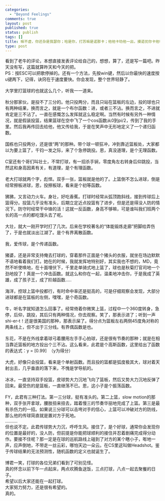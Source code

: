 ```yaml
--- 
categories: 
  - "Beyond Feelings"
comments: true
layout: post
published: true
status: publish
tags: []
title: 嘛不虚，你还杂是我瑟你；哈是你，打苏嘛是诺那卡；他他卡叻他一出，摸诺优你卡他喔。
type: post
---
```

<div id="msgcns!5F971C000415D85F!276" class="bvMsg">
<div>看到了老牛的评论，本想直接发表评论给自己的，想想，算了，还是写一篇吧。昨天没有写，这篇就算昨天和今天的把。<br>PS：按ESC可以把歌停掉的。还有一个方法，先按win键，然后以你最快的速度按u键两下，记得，诀窍在于速度要快。你会发现，整个世界轻静了。</div>
<div>
<br>大学里打篮球的也就这么几个，听我一一道来。</div>
<div>
<br>秋分那家伙，是投不了三分的。他只投两分，而且只站在篮板的左边，投的球也只有两种结果，换而言之，就是一个布尔函数：进，或者三不沾。换而言之，不进就肯定是三不沾了。一直在感慨怎么发挥就这么稳定啊。当然有时候有另外一种情况，就是假装投篮，结果篮球在空中飞了一个cos函数从0到pi/2，传到了我的手里。然后我再传回去给他，他又传给我，于是在笑声中无形地定义了一个递归函数。</div>
<div>
<br>国栋也只投两分，还是很“两”的那种。带个球一顿狂冲，冲到靠近篮板处，大家都以为要上篮了，千钧一发之际，来了个急停跳投。恩，真没道理，是个无理函数。</div>
<div>
<br>C室还有个哥们叫壮士，不常打球，有一招杀手锏，零度角左右转身后仰跳投，当然这和身高因素有关，有道理，是个有理函数。</div>
<div>
<br>老大打球就两个字，彪悍。双手一张，篮板就是他的了。上篮倒不怎么进球，倒是经常擦板进球，恩，投擦板球，看来是个初等函数。</div>
<div>
<br>狒狒，又言动力火车。身壮，好吃香蕉。打球时经常从弧顶跑斜线，接到传球后上篮得分。投篮几乎没有准头，后期立定近点投篮有了进步，但是还是得没人防的情况下。防守时经常干中锋的活！这就一反函数，身高不够嘛，可是谁叫我们班两个长的高一点的都吃馒头去了呢。</div>
<div>
<br>大壮，就大一刚开学时打了几次。后来在学校著名的“体能锻炼走廊”把脚给弄伤了，于是也就淡出江湖了。是个有界离散函数。</div>
<div>
<br>我，爱传球，是个传递函数。</div>
<div> </div>
<div>猪婆，还是非常支持俺去打球的，穿着那件正面是个猪头的衣服，就坐在场边默默不语地看着我们打。她在的时候，我就发挥地特别好，其实我也不想的，MD，竟然不听使唤地，在十面埋伏下，千里走单骑式地上篮了，球也是秋菊打官司地一个劲地投了！真是一个冲击函数。就这么和你在一起，温柔地冲击你，于是我成了英雄，成了孩子王，成了阶越函数.....</div>
<div>
<br>海洋，控球上篮中投都行，有时命中率还是挺高的，可是仔细观察会发现，大部分进球都是在篮板的左侧，嘿嘿，是个奇函数。</div>
<div>
<br>牛，听名字就知道怎么回事了。经常倚着你微笑上篮，过程中一个360度转身，急停，后仰，跳投，其后只有两种情况，你去观察。笑了，那表示进了；听到一声shi-er-t！还是很美国的那种，那表示屎了。得分点为篮板左右两侧45度角对称的两条线上，但不出于三分线。有界偶函数是也。</div>
<div>
<br>东花，不是在外线拿着球弓着腰用左手手心拍球，还是很有节奏的那种；就是在相当靠近篮板的地方投出个三不沾。这么看来，此君是个高斯函数，这里给出了函数的表达式：y = [0.99]  （y为得分）</div>
<div>
<br>大虎，好像只会投篮，看来是个单射函数。而且投的篮都是弧度极其大，球对着天射出去，几乎垂直的落下来，不愧是学导航的。</div>
<div>
<br>冰冰，一直坚持双手投篮，皮球势大力沉地飞向了篮板，然后又势大力沉地反弹了回来。最受伤的是篮板，一直继荡不已。恩，这小子是个振荡函数。</div>
<div>
<br>FY，此君有三种打法。第一三分球，挺有准头的。第二上篮，slow motion的那种，双手张开拿球，腰肢扭来扭去，踏着慢三的节奏华丽地完成了上篮。第三是最有杀伤力的一招。如果说三分球可以击垮对手的信心，上篮可以冲破对方的防线，那么他的传球简直就是置对方于死地。<br>..........<br>但也说不定。此君传球势大力沉，呼呼生风。接住了，是个好球，通常你会发现你的位置是最好的，没人防，但前提是你能把球顺利的接住并忍着剧痛完成得分动作。要接不住呢？那一定是在球的巡航路线上碰到了对方的某个瞎小子，嘭地一声，应声倒地，不带走一丝云彩，哪怕天边一朵云。在CS里这叫做Headshot。鉴于传球结果的无法预测性，随机函数的定义也就诞生了。</div>
<div>
<br>博君一笑，打球的各位兄弟们看到了可别见怪。<br>真的怀念以前下午一点起床，两点欢腾鱼送饭，三点打球，八点一起去聚餐的日子。<br>希望以后大家还能在一起打球。<br>大家努力努力，还是很有希望的。<br>真的。</div>
</div>
